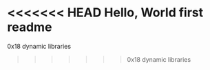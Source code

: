 <<<<<<< HEAD
Hello, World first readme
=======
0x18 dynamic libraries
>>>>>>> 0x18 dynamic libraries
